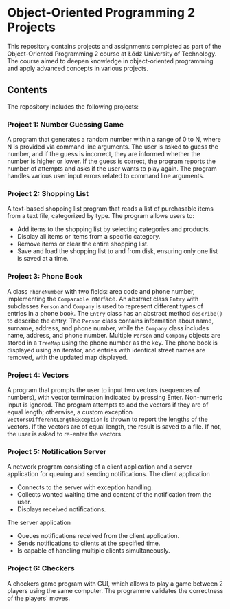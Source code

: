 # Object-Oriented Programming 2 Projects

This repository contains projects and assignments completed as part of the Object-Oriented Programming 2 course at Łódź University of Technology. The course aimed to deepen knowledge in object-oriented programming and apply advanced concepts in various projects.

## Contents

The repository includes the following projects:

### Project 1: Number Guessing Game

A program that generates a random number within a range of 0 to N, where N is provided via command line arguments. The user is asked to guess the number, and if the guess is incorrect, they are informed whether the number is higher or lower. If the guess is correct, the program reports the number of attempts and asks if the user wants to play again. The program handles various user input errors related to command line arguments.

### Project 2: Shopping List

A text-based shopping list program that reads a list of purchasable items from a text file, categorized by type. The program allows users to:
- Add items to the shopping list by selecting categories and products.
- Display all items or items from a specific category.
- Remove items or clear the entire shopping list.
- Save and load the shopping list to and from disk, ensuring only one list is saved at a time.

### Project 3: Phone Book

A class `PhoneNumber` with two fields: area code and phone number, implementing the `Comparable` interface. An abstract class `Entry` with subclasses `Person` and `Company` is used to represent different types of entries in a phone book. The `Entry` class has an abstract method `describe()` to describe the entry. The `Person` class contains information about name, surname, address, and phone number, while the `Company` class includes name, address, and phone number. Multiple `Person` and `Company` objects are stored in a `TreeMap` using the phone number as the key. The phone book is displayed using an iterator, and entries with identical street names are removed, with the updated map displayed.


### Project 4: Vectors

A program that prompts the user to input two vectors (sequences of numbers), with vector termination indicated by pressing Enter. Non-numeric input is ignored. The program attempts to add the vectors if they are of equal length; otherwise, a custom exception `VectorsDifferentLengthException` is thrown to report the lengths of the vectors. If the vectors are of equal length, the result is saved to a file. If not, the user is asked to re-enter the vectors.

### Project 5: Notification Server

A network program consisting of a client application and a server application for queuing and sending notifications.
The client application 
- Connects to the server with exception handling.
- Collects wanted waiting time and content of the notification from the user.
- Displays received notifications.

The server application 
- Queues notifications received from the client application.
- Sends notifications to clients at the specified time.
- Is capable of handling multiple clients simultaneously.

### Project 6: Checkers

A checkers game program with GUI, which allows to play a game between 2 players using the same computer. The programme validates the correctness of the players' moves.

